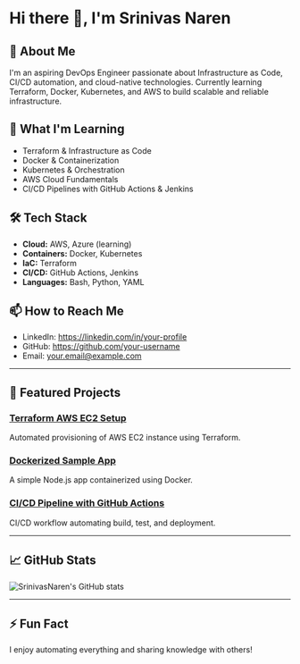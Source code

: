 # Hi there 👋, I'm Srinivas Naren

## 🚀 About Me
I'm an aspiring DevOps Engineer passionate about Infrastructure as Code, CI/CD automation, and cloud-native technologies. Currently learning Terraform, Docker, Kubernetes, and AWS to build scalable and reliable infrastructure.

## 🌱 What I'm Learning
- Terraform & Infrastructure as Code  
- Docker & Containerization  
- Kubernetes & Orchestration  
- AWS Cloud Fundamentals  
- CI/CD Pipelines with GitHub Actions & Jenkins  

## 🛠️ Tech Stack
- **Cloud:** AWS, Azure (learning)  
- **Containers:** Docker, Kubernetes  
- **IaC:** Terraform  
- **CI/CD:** GitHub Actions, Jenkins  
- **Languages:** Bash, Python, YAML  

## 📫 How to Reach Me
- LinkedIn: https://linkedin.com/in/your-profile  
- GitHub: https://github.com/your-username  
- Email: your.email@example.com  

---

## 📂 Featured Projects

### [Terraform AWS EC2 Setup](https://github.com/your-username/terraform-aws-ec2)  
Automated provisioning of AWS EC2 instance using Terraform.

### [Dockerized Sample App](https://github.com/your-username/docker-sample-app)  
A simple Node.js app containerized using Docker.

### [CI/CD Pipeline with GitHub Actions](https://github.com/your-username/github-actions-cicd)  
CI/CD workflow automating build, test, and deployment.

---

## 📈 GitHub Stats

![SrinivasNaren's GitHub stats](https://github-readme-stats.vercel.app/api?username=your-username&show_icons=true&theme=radical)

---

## ⚡ Fun Fact  
I enjoy automating everything and sharing knowledge with others!
